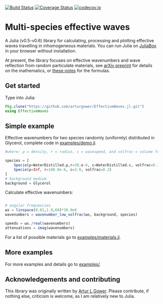 [![Build Status](https://travis-ci.org/arturgower/EffectiveWaves.jl.svg?branch=master)](https://travis-ci.org/arturgower/EffectiveWaves.jl)
[![Coverage Status](https://coveralls.io/repos/github/arturgower/EffectiveWaves.jl/badge.svg?branch=master)](https://coveralls.io/github/arturgower/EffectiveWaves.jl?branch=master)
[![codecov.io](http://codecov.io/github/arturgower/EffectiveWaves.jl/coverage.svg?branch=master)](http://codecov.io/github/arturgower/EffectiveWaves.jl?branch=master)

# Multi-species effective waves

A Julia (v0.5-v0.6) library for calculating, processing and plotting effective waves travelling in inhomogeneous materials.
You can run Julia on [JuliaBox](https://www.juliabox.com/) in your browser without installation.

At present, the library focuses on effective wavenumbers and wave reflection from random particulate materials, see [arXiv preprint](https://arxiv.org/abs/1712.05427) for details on the mathematics, or [these notes](theory/MultispeciesWaves.pdf) for the formulas.

## Get started
Type into Julia:
```julia
Pkg.clone("https://github.com/arturgower/EffectiveWaves.jl.git")
using EffectiveWaves
```

## Simple example
Effective wavenumbers for two species randomly (uniformly) distributed in Glycerol, complete code in [examples/demo.jl](examples/demo.jl).
```julia
#where: ρ = density, r = radius, c = wavespeed, and volfrac = volume fraction

species = [
    Specie(ρ=WaterDistilled.ρ,r=30.e-6, c=WaterDistilled.c, volfrac=0.1),
    Specie(ρ=Inf, r=100.0e-6, c=2.0, volfrac=0.2)
]
# background medium
background = Glycerol
```

Calculate effective wavenumbers:
```julia

# angular frequencies
ωs = linspace(0.01,1.0,60)*30.0e6
wavenumbers = wavenumber_low_volfrac(ωs, background, species)

speeds = ωs./real(wavenumbers)
attenuations = imag(wavenumbers)
```
For a list of possible materials go to [examples/materials.jl](examples/materials.jl).

## More examples
For more examples and details go to [examples/](examples/).

## Acknowledgements and contributing
This library was originally written by [Artur L Gower](https://arturgower.github.io/).
Please contribute, if nothing else, criticism is welcome, as I am relatively new to Julia.
